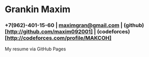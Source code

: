 # Grankin Maxim

### +7(962)-401-15-60 | maximgran@gmail.com | (github)[http://github.com/maxim092001] | (codeforces)[http://codeforces.com/profile/MAKCOH]

My resume via GitHub Pages